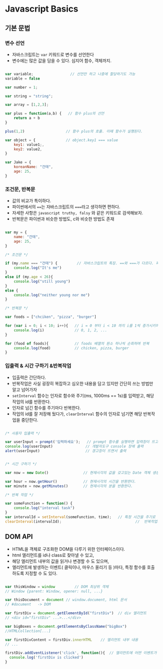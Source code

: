 # Javascript Basics

## 기본 문법

### 변수 선언

- 자바스크립트는 `var` 키워드로 변수를 선언한다
- 변수에는 많은 값을 담을 수 있다. 심지어 함수, 객체까지.

```javascript

var variable;                 // 선언만 하고 나중에 할당하기도 가능
variable = false

var number = 1;

var string = "string";

var array = [1,2,3];

var plus = function(a,b) {   // 함수 plus의 선언
    return a + b
}

plus(1,2)                   // 함수 plus의 호출. 이때 함수가 실행된다.

var object = {              // object.key1 === value
    key1: value1;,
    key2: value2,
}

var Jake = {
    koreanName: "건태",
    age: 25,
}
```


### 조건문, 반복문

- 값의 비교가 특이하다.
- 파이썬에서의 `==`는 자바스크립트의 `===`라고 생각하면 편하다.
- 자세한 사항은 `javascript truthy, falsy` 와 같은 키워드로 검색해보자.
- 반복문은 파이썬과 비슷한 방법도, c와 비슷한 방법도 존재

```javascript

var my = {
    name: "건태",
    age: 25,
}

/* 조건문 */

if (my.name === "건태") {         // 자바스크립트의 특징. ==와 ===가 다르다. 파이썬의 ==는 자바스크립트의 ===
    console.log("It's me")
}
else if (my.age < 26){
    console.log("still young")
}
else {
    console.log("neither young nor me")
}

/* 반복문 */

var foods = ["chciken", "pizza", "burger"]

for (var i = 0; i < 10; i++){   // i = 0 부터 i < 10 까지 i를 1씩 증가시키며 반복
    console.log(i)              // 0, 1, 2, ...
}

for (food of foods){            // foods 배열의 원소 하나씩 순회하며 반복
    console.log(food)           // chicken, pizza, burger
}

```

### 입출력 & 시간 구하기 &반복작업

- 입출력은 간단하다.
- 반복작업은 사실 굉장히 복잡하고 심오한 내용을 담고 있지만 간단히 쓰는 방법만 알고 넘어가자
- `setInterval` 함수는 인자로 함수와 주기(ms, 1000ms == 1s)를 입력받고, 해당 작업의 id를 반환한다.
- 인자로 넘긴 함수를 주기마다 반복한다.
- 작업의 id를 잘 저장해 뒀다가, `clearInterval` 함수의 인자로 넘기면 해당 반복작업을 중단한다.

```javascript

/* 사용자 입출력 */

var userInput = prompt('입력하세요');   // prompt 함수를 실행하면 입력창이 뜨고, 입력값을 리턴
console.log(userInput)               // 개발자도구 console 창에 출력
alert(userInput)                     // 경고창이 뜨면서 출력


/* 시간 구하기 */

var now = new Date()                // 현재시각의 값을 갖고있는 Date 객체 생성

var hour = now.getHour()            // 현재시각의 시간을 반환한다.
var minute = now.getMinutes()       // 현재시각의 분을 반환한다.

/* 반복 작업 */

var someFunction = function() {
    console.log("interval task")
}
var intervalId = setInterval(someFunction, time);   // 특정 시간을 주기로 함수를 반복해서 호출하도록 등록한다. 동시에 해당 반복작업의 id를 반환한다
clearInterval(intervalId);                                  //  반복작업의 id를 인자로 넘기면 해당 작업을 중단한다.
```

## DOM API

- HTML을 객체로 구조화한 DOM을 다루기 위한 인터페이스이다.
- html 엘리먼트를 id나 class로 찾아낼 수 있고,
- 해당 엘리먼트 내부의 값을 읽거나 변경할 수 도 있으며,
- 엘리먼트에 발생하는 이벤트( 클릭이나, 마우스 올리기 등 )마다, 특정 함수를 호출하도록 지정할 수 도 있다.

```javascript

var thisWindow = window         // DOM 최상위 객체
// Window {parent: Window, opener: null, ...}

var thisDocument = document	// window.document, html 문서
// #document   -> DOM

var firstDiv = document.getElementById("firstDiv")  // div 엘리먼트
// <div id="firstDiv" ...>...</div>

var bigBoxes = document.getElementsByClassName("bigBox")
//HTMLCollection[...]

var firstDivContent = firstDiv.innerHTML    // 엘리먼트 내부 내용
// ...

firstDiv.addEventListener('click', function(){  // 엘리먼트에 어떤 이벤트가 발생하면, 지정한 함수를 실행하도록 등록함.
  console.log('firstDiv is clicked')
}
```
